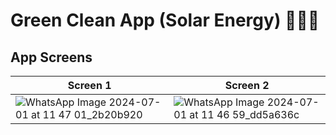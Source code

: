 # Green Clean App (Solar Energy) 🍏🧹🌞
## App Screens

|Screen 1|Screen 2|
|--|--|
|![WhatsApp Image 2024-07-01 at 11 47 01_2b20b920](https://github.com/Osama-Abd-El-Mohsen/Green-Clean-App/assets/62304741/bbe7e9de-a6b5-4100-9770-0cb187e1907c)|![WhatsApp Image 2024-07-01 at 11 46 59_dd5a636c](https://github.com/Osama-Abd-El-Mohsen/Green-Clean-App/assets/62304741/6b8c39e9-0c0a-4866-9ea3-779ee52e7c66)|
